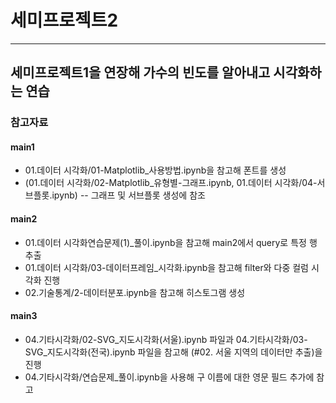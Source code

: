 # 세미프로젝트2
----------
## 세미프로젝트1을 연장해 가수의 빈도를 알아내고 시각화하는 연습

### 참고자료

#### main1
- 01.데이터 시각화/01-Matplotlib_사용방법.ipynb을 참고해 폰트를 생성
- (01.데이터 시각화/02-Matplotlib_유형별-그래프.ipynb, 01.데이터 시각화/04-서브플롯.ipynb)
-- 그래프 및 서브플롯 생성에 참조

#### main2
- 01.데이터 시각화연습문제(1)_풀이.ipynb을 참고해 main2에서 query로 특정 행 추출
- 01.데이터 시각화/03-데이터프레임_시각화.ipynb을 참고해 filter와 다중 컬럼 시각화 진행
- 02.기술통계/2-데이터분포.ipynb을 참고해 히스토그램 생성

#### main3
- 04.기타시각화/02-SVG_지도시각화(서울).ipynb 파일과 04.기타시각화/03-SVG_지도시각화(전국).ipynb 파일을 참고해 (#02. 서울 지역의 데이터만 추출)을 진행
- 04.기타시각화/연습문제_풀이.ipynb을 사용해 구 이름에 대한 영문 필드 추가에 참고